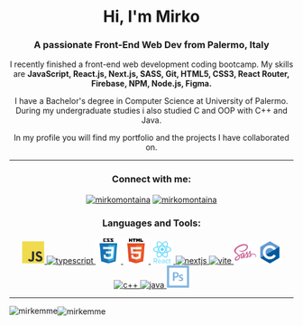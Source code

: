 <h1 align="center">Hi, I'm Mirko</h1>

<h3 align="center">A passionate Front-End Web Dev from Palermo, Italy</h3>
<p align="center">I recently finished a front-end web development coding bootcamp. My skills are <strong>JavaScript, React.js, Next.js, SASS, Git, HTML5, CSS3, React Router, Firebase, NPM, Node.js, Figma.</strong></p>
<p align="center">I have a Bachelor's degree in Computer Science at University of Palermo. During my undergraduate studies i also studied C and OOP with C++ and Java.</p>
<p align="center">In my profile you will find my portfolio and the projects I have collaborated on.</p>
<hr />
<h3 align="center">Connect with me:</h3>
<p align="center">
<a href="https://linkedin.com/in/mirkomontaina" target="blank"><img align="center" src="https://raw.githubusercontent.com/rahuldkjain/github-profile-readme-generator/master/src/images/icons/Social/linked-in-alt.svg" alt="mirkomontaina" title="LinkedIn" height="30" width="40" /></a>
<a href="https://fb.com/mirkomontaina" target="blank"><img align="center" src="https://raw.githubusercontent.com/rahuldkjain/github-profile-readme-generator/master/src/images/icons/Social/facebook.svg" alt="mirkomontaina" title="Facebook" height="30" width="40" /></a>
</p>
<h3 align="center">Languages and Tools:</h3>
<p align="center">
<a href="https://developer.mozilla.org/en-US/docs/Web/JavaScript" target="_blank" rel="noreferrer"> <img src="https://raw.githubusercontent.com/devicons/devicon/master/icons/javascript/javascript-original.svg" alt="javascript" title="JavaScript" width="40" height="40"/> </a>
<a href="https://www.typescriptlang.org" target="_blank" rel="noreferrer"> <img src="https://github.com/remojansen/logo.ts/blob/master/ts.png?raw=true" alt="typescript" title="TypeScript" width="40" height="40"/> </a>
  <a href="https://www.w3schools.com/css/" target="_blank" rel="noreferrer"> <img src="https://raw.githubusercontent.com/devicons/devicon/master/icons/css3/css3-original-wordmark.svg" alt="css3" title="CSS3" width="45" height="45"/> </a> <a href="https://www.w3.org/html/" target="_blank" rel="noreferrer"> <img src="https://raw.githubusercontent.com/devicons/devicon/master/icons/html5/html5-original-wordmark.svg" alt="html5" title="HTML5" width="45" height="45"/> </a>
<a href="https://reactjs.org/" target="_blank" rel="noreferrer"> <img src="https://raw.githubusercontent.com/devicons/devicon/master/icons/react/react-original-wordmark.svg" alt="react" title="React.js" width="40" height="40"/> </a>
  <a href="https://www.nextjs.org" target="_blank" rel="noreferrer">
<img src="https://camo.githubusercontent.com/e1e113df83e7731fdb90f6f0ab2eeb155fd1b48c27d99814dcf1c23c0acdc6a2/68747470733a2f2f6173736574732e76657263656c2e636f6d2f696d6167652f75706c6f61642f76313636323133303535392f6e6578746a732f49636f6e5f6461726b5f6261636b67726f756e642e706e67" alt="nextjs" title="Next.js" width="40" height="40"/> </a>
  <a href="https://sass-lang.com" target="_blank" rel="noreferrer">
<a href="https://vitejs.dev/" target="_blank" rel="noreferrer"> <img src="https://upload.wikimedia.org/wikipedia/commons/f/f1/Vitejs-logo.svg" alt="vite" title="Vite" width="40" height="40"/> </a>  
<img src="https://raw.githubusercontent.com/devicons/devicon/master/icons/sass/sass-original.svg" alt="sass" title="SASS" width="40" height="40"/> </a>
<a href="https://www.cprogramming.com/" target="_blank" rel="noreferrer"> <img src="https://raw.githubusercontent.com/devicons/devicon/master/icons/c/c-original.svg" alt="c" title="C" width="40" height="40"/> </a> 
<a href="https://isocpp.org/" target="_blank" rel="noreferrer"> <img src="https://github.com/isocpp/logos/blob/master/cpp_logo.svg" alt="c++" title="C++" width="40" height="40"/> </a>
<a href="https://www.java.com" target="_blank" rel="noreferrer"> <img src="https://github.com/abrahamcalf/programming-languages-logos/blob/master/src/java/java.svg" alt="java" title="Java" width="40" height="40"/> </a>
<a href="https://www.photoshop.com/en" target="_blank" rel="noreferrer"> <img src="https://raw.githubusercontent.com/devicons/devicon/master/icons/photoshop/photoshop-line.svg" alt="photoshop" title="Photoshop" width="40" height="40"/> </a>
</p>

<hr />
<p><img align="left" src="https://github-readme-stats.vercel.app/api/top-langs?username=mirkemme&show_icons=true&theme=cobalt&locale=en&layout=compact" alt="mirkemme" /></p>
<p><img align="center" src="https://github-readme-streak-stats.herokuapp.com/?user=mirkemme&theme=dark" alt="mirkemme" /></p>
